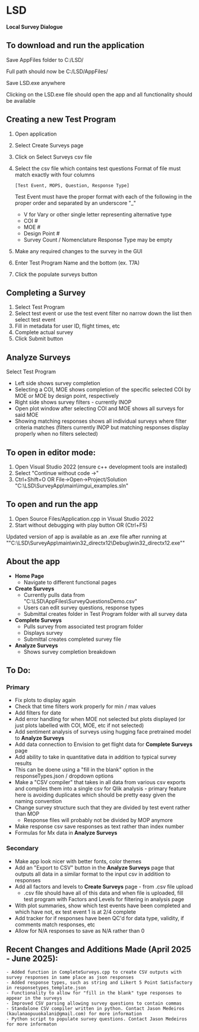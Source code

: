 # LSD
**Local Survey Dialogue**


## To download and run the application
Save AppFiles folder to C:/LSD/

Full path should now be C:/LSD/AppFiles/

Save LSD.exe anywhere

Clicking on the LSD.exe file should open the app and all functionality should be available

## Creating a new Test Program
1. Open application
2. Select Create Surveys page
3. Click on Select Surveys csv file
4. Select the csv file which contains test questions
    Format of file must match exactly with four columns

       [Test Event, MOPS, Question, Response Type]
   Test Event must have the proper format with each of the following in the proper order and separated by an underscore "_"
   - V for Vary or other single letter representing alternative type
   - COI #
   - MOE #
   - Design Point #
   - Survey Count / Nomenclature
   Response Type may be empty
6.  Make any required changes to the survey in the GUI
7.  Enter Test Program Name and the bottom (ex. T7A)
8.  Click the populate surveys button

## Completing a Survey
1. Select Test Program
2. Select test event or use the test event filter no narrow down the list then select test event
3. Fill in metadata for user ID, flight times, etc
4. Complete actual survey
5. Click Submit button

## Analyze Surveys
Select Test Program
- Left side shows survey completion
- Selecting a COI, MOE shows completion of the specific selected COI by MOE or MOE by design point, respectively
- Right side shows survey filters - currently INOP
- Open plot window after selecting COI and MOE shows all surveys for said MOE
- Showing matching responses shows all individual surveys where filter criteria matches (filters currently INOP but matching responses display properly when no filters selected)
   
## To open in editor mode:
1. Open Visual Studio 2022 (ensure c++ development tools are installed)
2. Select "Continue without code ->"
3. Ctrl+Shift+O OR File->Open->Project/Solution
    "C:\LSD\SurveyApp\main\imgui_examples.sln"

## To open and run the app
1. Open Source Files/Application.cpp in Visual Studio 2022
2. Start without debugging with play button OR (Ctrl+F5)

Updated version of app is available as an .exe file after running at ""C:\LSD\SurveyApp\main\win32_directx12\Debug\win32_directx12.exe""

## About the app

- **Home Page**
  -  Navigate to different functional pages
- **Create Surveys**
  -  Currently pulls data from "C:\LSD\AppFiles\SurveyQuestionsDemo.csv"
  -  Users can edit survey questions, response types
  -  Submittal creates folder in Test Program folder with all survey data
- **Complete Surveys**
  -  Pulls survey from associated test program folder
  -  Displays survey
  -  Submittal creates completed survey file
- **Analyze Surveys**
  -  Shows survey completion breakdown
  
  


## To Do:
### Primary
  - Fix plots to display again
  - Check that time filters work properly for min / max values
  - Add filters for date
  - Add error handling for when MOE not selected but plots displayed (or just plots labelled with COI, MOE, etc if not selected)
  - Add sentiment analysis of surveys using hugging face pretrained model to **Analyze Surveys**
  - Add data connection to Envision to get flight data for **Complete Surveys** page
  - Add ability to take in quantitative data in addition to typical survey results
   - This can be doene using a "fill in the blank" option in the responseTypes.json / dropdown options
   - Make a "CSV compiler" that takes in all data from various csv exports and compiles them into a single csv for Qlik analysis - primary feature here is avoiding duplicates which should be pretty easy given the naming convention
   - Change survey structure such that they are divided by test event rather than MOP
       - Response files will probably not be divided by MOP anymore
   - Make response csv save responses as text rather than index number
   - Formulas for Mx data in **Analyze Surveys**
### Secondary
  - Make app look nicer with better fonts, color themes
  - Add an "Export to CSV" button in the **Analyze Surveys** page that outputs all data in a similar format to the input csv in addition to responses
  - Add all factors and levels to **Create Surveys** page - from .csv file upload
    - .csv file should have all of this data and when file is uploaded, fill test program with Factors and Levels for filtering in analysis page
  - With plot summaries, show which test events have been completed and which have not, ex test event 1 is at 2/4 complete
  - Add tracker for if responses have been QC'd for data type, validity, if comments match responses, etc
  - Allow for N/A responses to save as N/A rather than 0

## Recent Changes and Additions Made (April 2025 - June 2025):
    - Added function in CompleteSurveys.cpp to create CSV outputs with survey responses in same place as json responses
    - Added response types, such as string and Likert 5 Point Satisfactory in responsetypes_template.json
    - Functionality to allow for "fill in the blank" type responses to appear in the surveys
    - Improved CSV parsing allowing survey questions to contain commas
    - Standalone CSV compiler written in python. Contact Jason Medeiros (kaulanaopuuokalani@gmail.com) for more information
    - Python script to populate survey questions. Contact Jason Medeiros for more informaton
